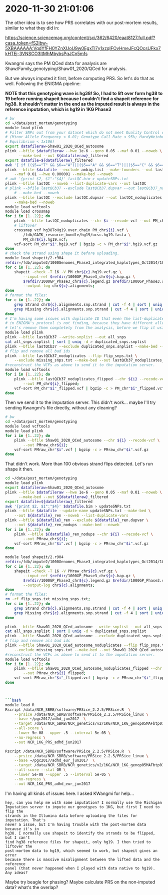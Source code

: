 # 2020-11-30 21:01:06

The other idea is to see how PRS correlates with our post-mortem results,
similar to what they did in:

https://science.sciencemag.org/content/sci/362/6420/eaat8127.full.pdf?casa_token=fS2Ibw-5XBAAAAAA:VqdYfFH0YZnXUoU9w0EgxTl7y1xzqIFOvHmeJFcQOcsUFkx7kHTEj-3VNSCO3ltMhMbybsPqJCn5mfs


Kwangmi says the PM QCed data for analysis are
Shaw/Family_genotyping/Shaw01_2020/QCed for analysis.

But we always imputed it first, before computing PRS. So let's do that as well.
Following the ENIGMA pipeline:

**NOTE that this genotyping wave is hg38! So, I had to lift over form hg38 to 19
before running shapeit because I couldn't find a shapeit reference for hg38. It
shouldn't matter in the end as the imputed result is always in the reference
inputation, which is hg19 in 1KG Phase3** 

```bash
# bw
cd ~/data/post_mortem/genotyping
module load plink
# Filter SNPs out from your dataset which do not meet Quality Control criteria
# (Minor Allele Frequency < 0.01; Genotype Call Rate < 95%; Hardy­Weinberg
# Equilibrium < 1x10­6)
export datafileraw=Shaw01_2020_QCed_autosome
plink --bfile $datafileraw --hwe 1e-6 --geno 0.05 --maf 0.01 --noweb \
      --make-bed --out ${datafileraw}_filtered
export datafile=${datafileraw}_filtered
awk '{ if (($5=="T" && $6=="A")||($5=="A" && $6=="T")||($5=="C" && $6=="G")||($5=="G" && $6=="C")) print $2, "ambig" ; else print $2 ;}' $datafile.bim | grep ambig | awk '{print $1}' > ambig.list;
plink --bfile $datafile --exclude ambig.list --make-founders --out lastQC \
    --maf 0.01 --hwe 0.000001 --make-bed --noweb
# awk '{print $2, $1":"$4}' lastQC.bim > updateSNPs.txt
plink --bfile lastQC --noweb --list-duplicate-vars --out lastQC
# plink --bfile lastQCb37 --exclude lastQCb37.dupvar --out lastQCb37_noduplicates \
    # --make-bed --noweb
plink --bfile lastQC --exclude lastQC.dupvar --out lastQC_noduplicates \
    --make-bed --noweb
module load vcftools
module load crossmap
for i in {1..22}; do
    plink --bfile lastQC_noduplicates --chr $i --recode vcf --out PM_chr"$i";
    # liftover
    crossmap vcf hg38ToHg19.over.chain PM_chr${i}.vcf \
        /fdb/GATK_resource_bundle/hg19/ucsc.hg19.fasta \
        PM_chr${i}.hg19.vcf;
    vcf-sort PM_chr"$i".hg19.vcf | bgzip -c > PM_chr"$i".hg19.vcf.gz
done
# check the strand using shape it before uploading.
module load shapeit/2.r904
refdir=/fdb/impute2/1000Genomes_Phase3_integrated_haplotypes_Oct2014/1000GP_Phase3/
for c in {1..22}; do
    shapeit -check -T 16 -V PM_chr${c}.hg19.vcf.gz \
        --input-ref $refdir/1000GP_Phase3_chr${c}.hap.gz \
        $refdir/1000GP_Phase3_chr${c}.legend.gz $refdir/1000GP_Phase3.sample \
        --output-log chr${c}.alignments;
done
# format the files:
for c in {1..22}; do
    grep Strand chr${c}.alignments.snp.strand | cut -f 4 | sort | uniq >> flip_snps.txt;
    grep Missing chr${c}.alignments.snp.strand | cut -f 4 | sort | uniq >> missing_snps.txt;
done
# I'm having some issues with duplicate ID that even the list-duplicate command
# in ENIGMA's protocol is not finding, because they have different alleles. So,
# let's remove them completely from the analysis, before we flip it using ShapeIt results:
module load plink
plink --bfile lastQCb37 --write-snplist --out all_snps
cat all_snps.snplist | sort | uniq -d > duplicated_snps.snplist
plink --bfile lastQCb37 --exclude duplicated_snps.snplist --make-bed --out lastQCb37_noduplicates
# flip and remove all bad ids
plink --bfile lastQCb37_noduplicates --flip flip_snps.txt \
    --exclude missing_snps.txt --make-bed --out lastQCb37_noduplicates_flipped
#reconstruct the VCFs as above to send it to the imputation server.
module load vcftools
for i in {1..22}; do
    plink --bfile lastQCb37_noduplicates_flipped --chr ${i} --recode-vcf \
        --out PM_chr${i}_flipped;
    vcf-sort PM_chr"$i"_flipped.vcf | bgzip -c > PM_chr"$i"_flipped.vcf.gz
done
```

Then we send it to the imputation server. This didn't work... maybe I'll try
sending Kwangmi's file directly, without any cleaning?

```bash
# bw
cd ~/data/post_mortem/genotyping
module load vcftools
module load plink
for i in {1..22}; do
    plink --bfile Shaw01_2020_QCed_autosome --chr ${i} --recode-vcf \
        --out PMraw_chr${i};
    vcf-sort PMraw_chr"$i".vcf | bgzip -c > PMraw_chr"$i".vcf.gz
done
```

That didn't work. More than 100 obvious strand flips detected. Let's run shape
it then.

```bash
cd ~/data/post_mortem/genotyping
module load plink
export datafileraw=Shaw01_2020_QCed_autosome
plink --bfile $datafileraw --hwe 1e-6 --geno 0.05 --maf 0.01 --noweb \
      --make-bed --out ${datafileraw}_filtered
export datafile=${datafileraw}_filtered
awk '{print $2, $1":"$4}' $datafile.bim > updateSNPs.txt
plink --bfile $datafile --update-name updateSNPs.txt --make-bed \
    --out ${datafile}_ren --noweb --list-duplicate-vars
plink --bfile ${datafile}_ren --exclude ${datafile}_ren.dupvar \
    --out ${datafile}_ren_nodups --make-bed --noweb
for i in {1..22}; do
    plink --bfile ${datafile}_ren_nodups --chr ${i} --recode-vcf \
        --out PMraw_chr${i};
    vcf-sort PMraw_chr"$i".vcf | bgzip -c > PMraw_chr"$i".vcf.gz
done

module load shapeit/2.r904
refdir=/fdb/impute2/1000Genomes_Phase3_integrated_haplotypes_Oct2014/1000GP_Phase3/
for c in {1..22}; do
    shapeit -check -T 16 -V PMraw_chr${c}.vcf.gz \
        --input-ref $refdir/1000GP_Phase3_chr${c}.hap.gz \
        $refdir/1000GP_Phase3_chr${c}.legend.gz $refdir/1000GP_Phase3.sample \
        --output-log chr${c}.alignments;
done
# format the files:
rm -rf flip_snps.txt missing_snps.txt;
for c in {1..22}; do
    grep Strand chr${c}.alignments.snp.strand | cut -f 4 | sort | uniq >> flip_snps.txt;
    grep Missing chr${c}.alignments.snp.strand | cut -f 4 | sort | uniq >> missing_snps.txt;
done

plink --bfile Shaw01_2020_QCed_autosome --write-snplist --out all_snps
cat all_snps.snplist | sort | uniq -d > duplicated_snps.snplist
plink --bfile Shaw01_2020_QCed_autosome --exclude duplicated_snps.snplist --make-bed --out Shaw01_2020_QCed_autosome_noduplicates
# flip and remove all bad ids
plink --bfile Shaw01_2020_QCed_autosome_noduplicates --flip flip_snps.txt \
    --exclude missing_snps.txt --make-bed --out Shaw01_2020_QCed_autosome_noduplicates_flipped
#reconstruct the VCFs as above to send it to the imputation server.
module load vcftools
for i in {1..22}; do
    plink --bfile Shaw01_2020_QCed_autosome_noduplicates_flipped --chr ${i} --recode-vcf \
        --out PMraw_chr${i}_flipped;
    vcf-sort PMraw_chr"$i"_flipped.vcf | bgzip -c > PMraw_chr"$i"_flipped.vcf.gz
done



```bash
module load R
Rscript /data/NCR_SBRB/software/PRSice_2.2.5/PRSice.R  \
    --prsice /data/NCR_SBRB/software/PRSice_2.2.5/PRSice_linux \
    --base ~/pgc2017/adhd_jun2017  \
    --target /data/NCR_SBRB/NCR_genetics/v2/1KG/NCR_1KG_genop05MAFbtp01rsbtp9_renamed \
    --all-score \
    --lower 5e-08 --upper .5 --interval 5e-05 \
    --no-regress \
    --out NCR_1KG_PRS_adhd_jun2017

Rscript /data/NCR_SBRB/software/PRSice_2.2.5/PRSice.R  \
    --prsice /data/NCR_SBRB/software/PRSice_2.2.5/PRSice_linux \
    --base ~/pgc2017/adhd_eur_jun2017  \
    --target /data/NCR_SBRB/NCR_genetics/v2/1KG/NCR_1KG_genop05MAFbtp01rsbtp9_renamed \
    --all-score --stat OR \
    --lower 5e-08 --upper .5 --interval 5e-05 \
    --no-regress \
    --out NCR_1KG_PRS_adhd_eur_jun2017

```

I'm having all kinds of issues here. I asked KWangmi for help... 

```
hey, can you help me with some imputation? I normally use the Michigan
Imputation server to impute our genotypes to 1KG, but first I need to flip the
strands in the Illumina data before uploading the files for imputation. That's
never a issue, but I'm having trouble with the post-mortem data because it's in
hg38. I normally use shapeit to identify the strands to be flipped, but I can't
find hg38 reference files for shapeit, only hg19. I then tried to liftover the
post-mortem data to hg19, which seemed to work, but shapeit gives an error
because there is massive misalignment between the lifted data and the reference
panel (that never happened when I played with data native to hg19). Any ideas?
```

Maybe try beagle for phasing?
Maybe calculate PRS on the non-imputed data? what's the overlap?